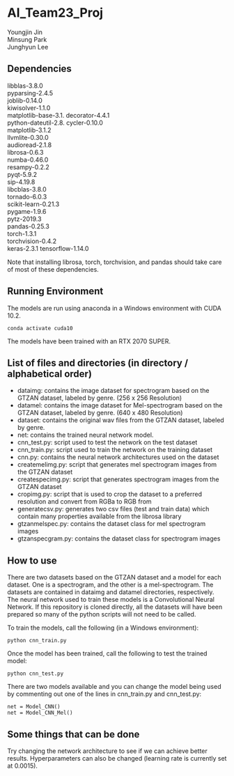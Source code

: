 # AI_Team23_Proj
Youngjin Jin  
Minsung Park  
Junghyun Lee  

## Dependencies
libblas-3.8.0        
pyparsing-2.4.5      
joblib-0.14.0        
kiwisolver-1.1.0     
matplotlib-base-3.1. 
decorator-4.4.1      
python-dateutil-2.8. 
cycler-0.10.0        
matplotlib-3.1.2     
llvmlite-0.30.0      
audioread-2.1.8      
librosa-0.6.3        
numba-0.46.0         
resampy-0.2.2        
pyqt-5.9.2           
sip-4.19.8           
libcblas-3.8.0      
tornado-6.0.3        
scikit-learn-0.21.3  
pygame-1.9.6  
pytz-2019.3     
pandas-0.25.3     
torch-1.3.1  
torchvision-0.4.2  
keras-2.3.1
tensorflow-1.14.0

Note that installing librosa, torch, torchvision, and pandas should take care of most of these dependencies.  

## Running Environment
The models are run using anaconda in a Windows environment with CUDA 10.2.  
```
conda activate cuda10
```
The models have been trained with an RTX 2070 SUPER.  

## List of files and directories (in directory / alphabetical order)
- dataimg: contains the image dataset for spectrogram based on the GTZAN dataset, labeled by genre. (256 x 256 Resolution)
- datamel: contains the image dataset for Mel-spectrogram based on the GTZAN dataset, labeled by genre. (640 x 480 Resolution)
- dataset: contains the original wav files from the GTZAN dataset, labeled by genre.
- net: contains the trained neural network model.
- cnn_test.py: script used to test the network on the test dataset
- cnn_train.py: script used to train the network on the training dataset
- cnn.py: contains the neural network architectures used on the dataset
- createmelimg.py: script that generates mel spectrogram images from the GTZAN dataset
- createspecimg.py: script that generates spectrogram images from the GTZAN dataset
- cropimg.py: script that is used to crop the dataset to a preferred resolution and convert from RGBa to RGB from
- generatecsv.py: generates two csv files (test and train data) which contain many properties available from the librosa library
- gtzanmelspec.py: contains the dataset class for mel spectrogram images
- gtzanspecgram.py: contains the dataset class for spectrogram images

## How to use
There are two datasets based on the GTZAN dataset and a model for each dataset. One is a spectrogram, and the other is a mel-spectrogram. The datasets are contained in dataimg and datamel directories, respectively. The neural network used to train these models is a Convolutional Neural Network. If this repository is cloned directly, all the datasets will have been prepared so many of the python scripts will not need to be called.  

To train the models, call the following (in a Windows environment):
```
python cnn_train.py
```

Once the model has been trained, call the following to test the trained model:
```
python cnn_test.py
```

There are two models available and you can change the model being used by commenting out one of the lines in cnn_train.py and cnn_test.py:
```
net = Model_CNN()
net = Model_CNN_Mel()
```

## Some things that can be done
Try changing the network architecture to see if we can achieve better results. Hyperparameters can also be changed (learning rate is currently set at 0.0015).
